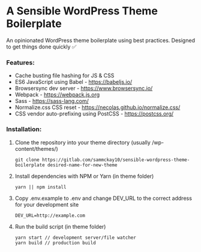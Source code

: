 # A Sensible WordPress Theme Boilerplate

An opinionated WordPress theme boilerplate using best practices. Designed to get things done quickly ✅

### Features:

- Cache busting file hashing for JS & CSS
- ES6 JavaScript using Babel - https://babeljs.io/
- Browsersync dev server - https://www.browsersync.io/
- Webpack - https://webpack.js.org
- Sass - https://sass-lang.com/
- Normalize.css CSS reset - https://necolas.github.io/normalize.css/
- CSS vendor auto-prefixing using PostCSS - https://postcss.org/

### Installation:

1.  Clone the repository into your theme directory (usually /wp-content/themes/)

        git clone https://gitlab.com/sammckay10/sensible-wordpress-theme-boilerplate desired-name-for-new-theme

2.  Install dependencies with NPM or Yarn (in theme folder)

        yarn || npm install

3.  Copy .env.example to .env and change DEV_URL to the correct address for your development site

        DEV_URL=http://example.com

4.  Run the build script (in theme folder)

        yarn start // development server/file watcher
        yarn build // production build
